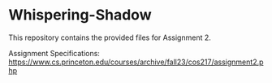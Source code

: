 # Whispering-Shadow
This repository contains the provided files for Assignment 2.

Assignment Specifications: https://www.cs.princeton.edu/courses/archive/fall23/cos217/assignment2.php
